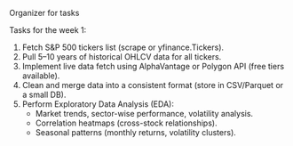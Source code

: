 Organizer for tasks

Tasks for the week 1:
1. Fetch S&P 500 tickers list (scrape or yfinance.Tickers).
2. Pull 5–10 years of historical OHLCV data for all tickers.
3. Implement live data fetch using AlphaVantage or Polygon API (free tiers available).
4. Clean and merge data into a consistent format (store in CSV/Parquet or a small DB).
5. Perform Exploratory Data Analysis (EDA):
    - Market trends, sector-wise performance, volatility analysis.
    - Correlation heatmaps (cross-stock relationships).
    - Seasonal patterns (monthly returns, volatility clusters).


